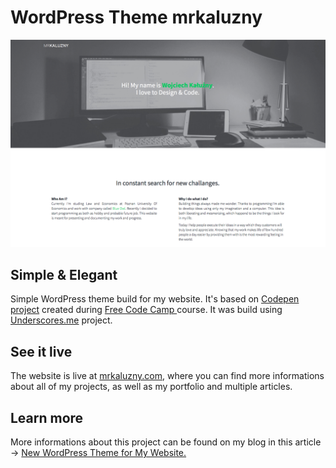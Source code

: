 # WordPress Theme mrkaluzny
![Screenshot](screenshot.png)
## Simple & Elegant
Simple WordPress theme build for my website. It's based on [Codepen project](http://codepen.io/mrkaluzny/pen/xZVpMg) created during [Free Code Camp ](http://freecodecamp.com) course. It was build using [Underscores.me](http://underscores.me) project.

## See it live
The website is live at [mrkaluzny.com](http://mrkaluzny.com), where you can find more informations about all of my projects, as well as my portfolio and multiple articles.

## Learn more
More informations about this project can be found on my blog in this article -> [New WordPress Theme for My Website.](http://mrkaluzny.com/new-wordpress-theme-for-my-website/)
